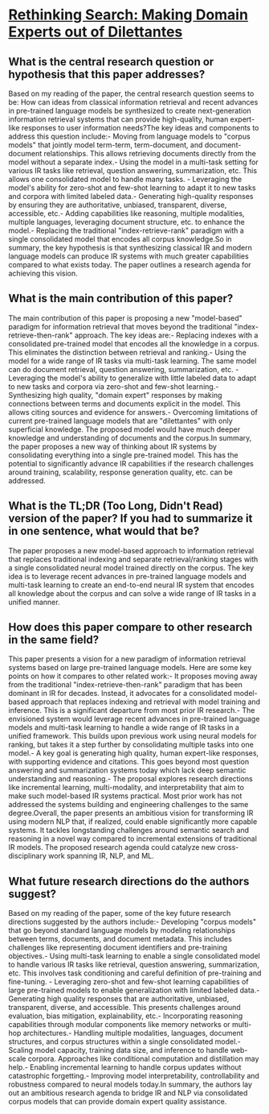 # [Rethinking Search: Making Domain Experts out of Dilettantes](https://arxiv.org/abs/2105.02274)

## What is the central research question or hypothesis that this paper addresses?

Based on my reading of the paper, the central research question seems to be: How can ideas from classical information retrieval and recent advances in pre-trained language models be synthesized to create next-generation information retrieval systems that can provide high-quality, human expert-like responses to user information needs?The key ideas and components to address this question include:- Moving from language models to "corpus models" that jointly model term-term, term-document, and document-document relationships. This allows retrieving documents directly from the model without a separate index.- Using the model in a multi-task setting for various IR tasks like retrieval, question answering, summarization, etc. This allows one consolidated model to handle many tasks. - Leveraging the model's ability for zero-shot and few-shot learning to adapt it to new tasks and corpora with limited labeled data.- Generating high-quality responses by ensuring they are authoritative, unbiased, transparent, diverse, accessible, etc.- Adding capabilities like reasoning, multiple modalities, multiple languages, leveraging document structure, etc. to enhance the model.- Replacing the traditional "index-retrieve-rank" paradigm with a single consolidated model that encodes all corpus knowledge.So in summary, the key hypothesis is that synthesizing classical IR and modern language models can produce IR systems with much greater capabilities compared to what exists today. The paper outlines a research agenda for achieving this vision.


## What is the main contribution of this paper?

The main contribution of this paper is proposing a new "model-based" paradigm for information retrieval that moves beyond the traditional "index-retrieve-then-rank" approach. The key ideas are:- Replacing indexes with a consolidated pre-trained model that encodes all the knowledge in a corpus. This eliminates the distinction between retrieval and ranking.- Using the model for a wide range of IR tasks via multi-task learning. The same model can do document retrieval, question answering, summarization, etc. - Leveraging the model's ability to generalize with little labeled data to adapt to new tasks and corpora via zero-shot and few-shot learning.- Synthesizing high quality, "domain expert" responses by making connections between terms and documents explicit in the model. This allows citing sources and evidence for answers.- Overcoming limitations of current pre-trained language models that are "dilettantes" with only superficial knowledge. The proposed model would have much deeper knowledge and understanding of documents and the corpus.In summary, the paper proposes a new way of thinking about IR systems by consolidating everything into a single pre-trained model. This has the potential to significantly advance IR capabilities if the research challenges around training, scalability, response generation quality, etc. can be addressed.


## What is the TL;DR (Too Long, Didn't Read) version of the paper? If you had to summarize it in one sentence, what would that be?

The paper proposes a new model-based approach to information retrieval that replaces traditional indexing and separate retrieval/ranking stages with a single consolidated neural model trained directly on the corpus. The key idea is to leverage recent advances in pre-trained language models and multi-task learning to create an end-to-end neural IR system that encodes all knowledge about the corpus and can solve a wide range of IR tasks in a unified manner.


## How does this paper compare to other research in the same field?

This paper presents a vision for a new paradigm of information retrieval systems based on large pre-trained language models. Here are some key points on how it compares to other related work:- It proposes moving away from the traditional "index-retrieve-then-rank" paradigm that has been dominant in IR for decades. Instead, it advocates for a consolidated model-based approach that replaces indexing and retrieval with model training and inference. This is a significant departure from most prior IR research.- The envisioned system would leverage recent advances in pre-trained language models and multi-task learning to handle a wide range of IR tasks in a unified framework. This builds upon previous work using neural models for ranking, but takes it a step further by consolidating multiple tasks into one model.- A key goal is generating high quality, human expert-like responses, with supporting evidence and citations. This goes beyond most question answering and summarization systems today which lack deep semantic understanding and reasoning.- The proposal explores research directions like incremental learning, multi-modality, and interpretability that aim to make such model-based IR systems practical. Most prior work has not addressed the systems building and engineering challenges to the same degree.Overall, the paper presents an ambitious vision for transforming IR using modern NLP that, if realized, could enable significantly more capable systems. It tackles longstanding challenges around semantic search and reasoning in a novel way compared to incremental extensions of traditional IR models. The proposed research agenda could catalyze new cross-disciplinary work spanning IR, NLP, and ML.


## What future research directions do the authors suggest?

Based on my reading of the paper, some of the key future research directions suggested by the authors include:- Developing "corpus models" that go beyond standard language models by modeling relationships between terms, documents, and document metadata. This includes challenges like representing document identifiers and pre-training objectives.- Using multi-task learning to enable a single consolidated model to handle various IR tasks like retrieval, question answering, summarization, etc. This involves task conditioning and careful definition of pre-training and fine-tuning. - Leveraging zero-shot and few-shot learning capabilities of large pre-trained models to enable generalization with limited labeled data.- Generating high quality responses that are authoritative, unbiased, transparent, diverse, and accessible. This presents challenges around evaluation, bias mitigation, explainability, etc.- Incorporating reasoning capabilities through modular components like memory networks or multi-hop architectures.- Handling multiple modalities, languages, document structures, and corpus structures within a single consolidated model.- Scaling model capacity, training data size, and inference to handle web-scale corpora. Approaches like conditional computation and distillation may help.- Enabling incremental learning to handle corpus updates without catastrophic forgetting.- Improving model interpretability, controllability and robustness compared to neural models today.In summary, the authors lay out an ambitious research agenda to bridge IR and NLP via consolidated corpus models that can provide domain expert quality assistance.
